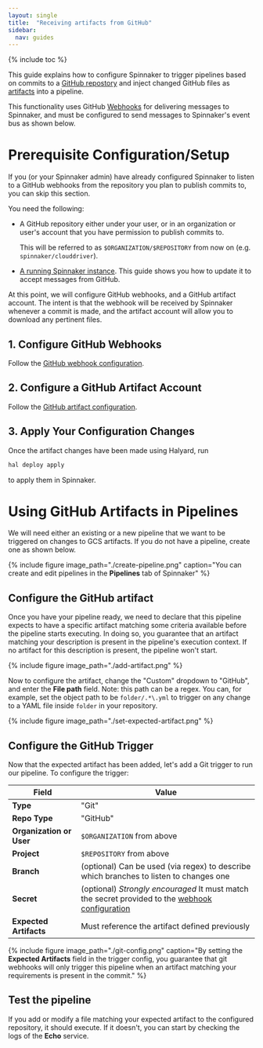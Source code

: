 ```yaml
---
layout: single
title:  "Receiving artifacts from GitHub"
sidebar:
  nav: guides
---
```


{% include toc %}

This guide explains how to configure Spinnaker to trigger pipelines based on
commits to a [GitHub repostory](https://github.com) and inject changed GitHub
files as [artifacts](/reference/artifacts) into a pipeline.

This functionality uses GitHub
[Webhooks](https://developer.github.com/webhooks/) for delivering messages to
Spinnaker, and must be configured to send messages to Spinnaker's event bus as
shown below.

# Prerequisite Configuration/Setup

If you (or your Spinnaker admin) have already configured Spinnaker to listen to
a GitHub webhooks from the repository you plan to publish commits to, you can
skip this section.

You need the following:

* A GitHub repository either under your user, or in an organization or user's
  account that you have permission to publish commits to.

  This will be referred to as `$ORGANIZATION/$REPOSITORY` from now on (e.g.
  `spinnaker/clouddriver`).

* [A running Spinnaker instance](/setup/install). This guide shows you how to
  update it to accept messages from GitHub.

At this point, we will configure GitHub webhooks, and a GitHub artifact
account. The intent is that the webhook will be received by Spinnaker whenever
a commit is made, and the artifact account will allow you to download any
pertinent files.

## 1. Configure GitHub Webhooks

Follow the [GitHub webhook configuration](/setup/triggers/github/).

## 2. Configure a GitHub Artifact Account

Follow the [GitHub artifact configuration](/setup/artifacts/github/).

## 3. Apply Your Configuration Changes

Once the artifact changes have been made using Halyard, run

```bash
hal deploy apply
```

to apply them in Spinnaker.

# Using GitHub Artifacts in Pipelines

We will need either an existing or a new pipeline that we want to be triggered
on changes to GCS artifacts. If you do not have a pipeline, create one as shown
below.

{%
  include
  figure
  image_path="./create-pipeline.png"
  caption="You can create and edit pipelines in the __Pipelines__ tab of
  Spinnaker"
%}

## Configure the GitHub artifact

Once you have your pipeline ready, we need to declare that this pipeline
expects to have a specific artifact matching some criteria available before
the pipeline starts executing. In doing so, you guarantee that an artifact
matching your description is present in the pipeline's execution context. If no
artifact for this description is present, the pipeline won't start.

{%
  include
  figure
  image_path="./add-artifact.png"
%}

Now to configure the artifact, change the "Custom" dropdown to "GitHub", and
enter the __File path__ field. Note: this path can be a regex. You can, for
example, set the object path to be `folder/.*\.yml` to trigger on any change to
a YAML file inside `folder` in your repository.

{%
  include
  figure
  image_path="./set-expected-artifact.png"
%}

## Configure the GitHub Trigger

Now that the expected artifact has been added, let's add a Git trigger to
run our pipeline. To configure the trigger:

| Field | Value |
|-------|-------|
| __Type__ | "Git" | 
| __Repo Type__ | "GitHub" |
| __Organization or User__  | `$ORGANIZATION` from above |
| __Project__ | `$REPOSITORY` from above |
| __Branch__ | (optional) Can be used (via regex) to describe which branches to listen to changes one |
| __Secret__ | (optional) _Strongly encouraged_ It must match the secret provided to the [webhook configuration](/setup/triggers/github/#configuring-your-github-webhook) |
| __Expected Artifacts__ | Must reference the artifact defined previously |

{%
  include
  figure
  image_path="./git-config.png"
  caption="By setting the __Expected Artifacts__ field in the trigger config,
  you guarantee that git webhooks will only trigger this pipeline
  when an artifact matching your requirements is present in the commit."
%}

## Test the pipeline

If you add or modify a file matching your expected artifact to the configured
repository, it should execute. If it doesn't, you can start by checking the
logs of the __Echo__ service.


